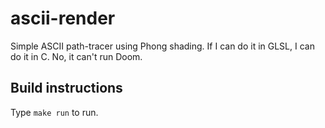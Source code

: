 # ascii-render

Simple ASCII path-tracer using Phong shading. If I can do it in GLSL, I can do it in C. No, it can't run Doom.

## Build instructions

Type `make run` to run.